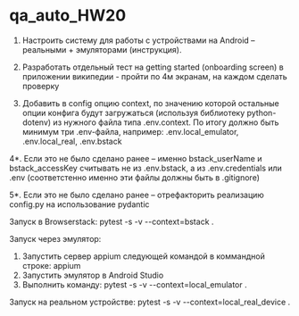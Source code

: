 # qa_auto_HW20

1. Настроить систему для работы с устройствами на Android – реальными + эмуляторами (инструкция).

2. Разработать отдельный тест на getting started (onboarding screen) в приложении википедии - пройти по 4м экранам, на каждом сделать проверку

3. Добавить в config опцию context, по значению которой остальные опции конфига будут загружаться (используя библиотеку python-dotenv) из нужного файла типа .env.context. По итогу должно быть минимум три .env-файла, например: .env.local_emulator, .env.local_real, .env.bstack

4*. Если это не было сделано ранее – именно bstack_userName и bstack_accessKey считывать не из .env.bstack, а из .env.credentials или .env (соответстенно именно эти файлы должны быть в .gitignore)

5*. Если это не было сделано ранее – отрефакторить реализацию config.py на использование pydantic



Запуск в Browserstack: pytest -s -v --context=bstack .

Запуск через эмулятор:
1. Запустить сервер appium следующей командой в коммандной строке: appium
2. Запустить эмулятор в Android Studio
3. Выполнить команду: pytest -s -v --context=local_emulator .

Запуск на реальном устройстве: pytest -s -v --context=local_real_device .